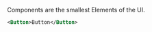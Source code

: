[//]: # (title: Components)

Components are the smallest Elements of the UI.

```xml
<Button>Button</Button>



```

